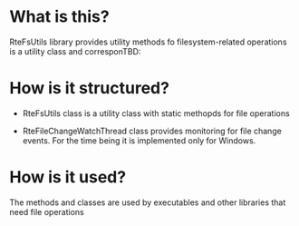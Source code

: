 # What is this?
RteFsUtils library provides utility methods fo filesystem-related operations
 is a utility class and corresponTBD:

# How is it structured?
- RteFsUtils class is a utility class with static methopds for file operations

- RteFileChangeWatchThread class provides monitoring for file change events. 
  For the time being it is implemented only for Windows.

# How is it used?
The methods and classes are used by executables and other libraries that need file operations 


